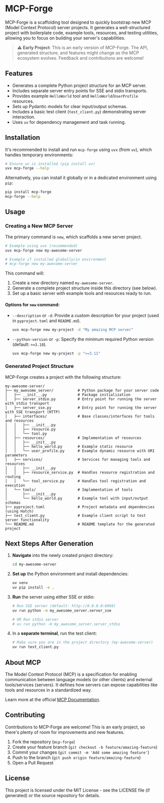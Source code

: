 # MCP-Forge

MCP-Forge is a scaffolding tool designed to quickly bootstrap new MCP (Model Context Protocol) server projects. It generates a well-structured project with boilerplate code, example tools, resources, and testing utilities, allowing you to focus on building your server's capabilities.

> ⚠️ **Early Project**: This is an early version of MCP-Forge. The API, generated structure, and features might change as the MCP ecosystem evolves. Feedback and contributions are welcome!

## Features

- Generates a complete Python project structure for an MCP server.
- Includes separate server entry points for SSE and stdio transports.
- Provides example `HelloWorld` tool and `HelloWorld`/`UserProfile` resources.
- Sets up Pydantic models for clear input/output schemas.
- Includes a basic test client (`test_client.py`) demonstrating server interaction.
- Uses `uv` for dependency management and task running.

## Installation

It's recommended to install and run `mcp-forge` using `uvx` (from `uv`), which handles temporary environments:

```bash
# Ensure uv is installed (pip install uv)
uvx mcp-forge --help
```

Alternatively, you can install it globally or in a dedicated environment using `pip`:

```bash
pip install mcp-forge
mcp-forge --help
```

## Usage

### Creating a New MCP Server

The primary command is `new`, which scaffolds a new server project.

```bash
# Example using uvx (recommended)
uvx mcp-forge new my-awesome-server

# Example if installed globally/in environment
# mcp-forge new my-awesome-server
```

This command will:
1. Create a new directory named `my-awesome-server`.
2. Generate a complete project structure inside this directory (see below).
3. Set up a basic server with example tools and resources ready to run.

#### Options for `new` command:

- `--description` or `-d`: Provide a custom description for your project (used in `pyproject.toml` and `README.md`).
  ```bash
  uvx mcp-forge new my-project -d "My amazing MCP server"
  ```
- `--python-version` or `-p`: Specify the minimum required Python version (default: `>=3.10`).
  ```bash
  uvx mcp-forge new my-project -p ">=3.11"
  ```

### Generated Project Structure

MCP-Forge creates a project with the following structure:

```
my-awesome-server/
├── my_awesome_server/           # Python package for your server code
│   ├── __init__.py              # Package initialization
│   ├── server_stdio.py          # Entry point for running the server with stdio transport
│   ├── server_sse.py            # Entry point for running the server with SSE transport (HTTP)
│   ├── interfaces/              # Base classes/interfaces for tools and resources
│   │   ├── __init__.py
│   │   ├── resource.py
│   │   └── tool.py
│   ├── resources/               # Implementation of resources
│   │   ├── __init__.py
│   │   ├── hello_world.py       # Example static resource
│   │   └── user_profile.py      # Example dynamic resource with URI parameters
│   ├── services/                # Services for managing tools and resources
│   │   ├── __init__.py
│   │   ├── resource_service.py  # Handles resource registration and routing
│   │   └── tool_service.py      # Handles tool registration and execution
│   └── tools/                   # Implementation of tools
│       ├── __init__.py
│       └── hello_world.py       # Example tool with input/output schemas
├── pyproject.toml               # Project metadata and dependencies (using Hatch)
├── test_client.py               # Example client script to test server functionality
└── README.md                    # README template for the generated project
```

## Next Steps After Generation

1.  **Navigate** into the newly created project directory:
    ```bash
    cd my-awesome-server
    ```
2.  **Set up** the Python environment and install dependencies:
    ```bash
    uv venv
    uv pip install -e .
    ```
3.  **Run** the server using either SSE or stdio:
    ```bash
    # Run SSE server (default: http://0.0.0.0:6969)
    uv run python -m my_awesome_server.server_sse

    # OR Run stdio server
    # uv run python -m my_awesome_server.server_stdio
    ```
4.  In a **separate terminal**, run the test client:
    ```bash
    # Make sure you are in the project directory (my-awesome-server)
    uv run test_client.py
    ```

## About MCP

The Model Context Protocol (MCP) is a specification for enabling communication between language models (or other clients) and external tools/services (servers). It defines how servers can expose capabilities like tools and resources in a standardized way.

Learn more at the official [MCP Documentation](https://modelcontextprotocol.io/).

## Contributing

Contributions to MCP-Forge are welcome! This is an early project, so there's plenty of room for improvements and new features.

1. Fork the repository (`mcp-forge`)
2. Create your feature branch (`git checkout -b feature/amazing-feature`)
3. Commit your changes (`git commit -m 'Add some amazing feature'`)
4. Push to the branch (`git push origin feature/amazing-feature`)
5. Open a Pull Request

## License

This project is licensed under the MIT License - see the LICENSE file (if generated) or the source repository for details.
